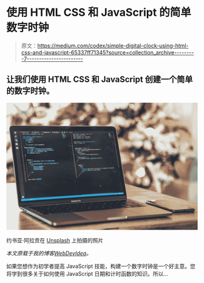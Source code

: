 # 使用 HTML CSS 和 JavaScript 的简单数字时钟

> 原文：<https://medium.com/codex/simple-digital-clock-using-html-css-and-javascript-65337ff71345?source=collection_archive---------7----------------------->

## 让我们使用 HTML CSS 和 JavaScript 创建一个简单的数字时钟。

![](img/1c457f04b0432cfe5308927ef4b5fee3.png)

约书亚·阿拉贡在 [Unsplash](https://unsplash.com?utm_source=medium&utm_medium=referral) 上拍摄的照片

*本文原载于我的博客*[*WebDevIdea*](https://webdevidea.com/blog/javascript-digital-clock/)*。*

如果您想作为初学者提高 JavaScript 技能，构建一个数字时钟是一个好主意。您将学到很多关于如何使用 JavaScript 日期和计时函数的知识。所以…